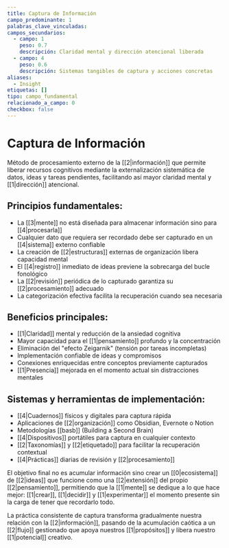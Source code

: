 ```yaml
---
title: Captura de Información
campo_predominante: 1
palabras_clave_vinculadas: 
campos_secundarios:
  - campo: 1
    peso: 0.7
    descripción: Claridad mental y dirección atencional liberada
  - campo: 4
    peso: 0.6
    descripción: Sistemas tangibles de captura y acciones concretas
aliases:
  - Insight
etiquetas: []
tipo: campo_fundamental
relacionado_a_campo: 0
checkbox: false
---
```

# Captura de Información

Método de procesamiento externo de la [[2|información]] que permite liberar recursos cognitivos mediante la externalización sistemática de datos, ideas y tareas pendientes, facilitando así mayor claridad mental y [[1|dirección]] atencional.

## Principios fundamentales:

- La [[3|mente]] no está diseñada para almacenar información sino para [[4|procesarla]]
- Cualquier dato que requiera ser recordado debe ser capturado en un [[4|sistema]] externo confiable
- La creación de [[2|estructuras]] externas de organización libera capacidad mental
- El [[4|registro]] inmediato de ideas previene la sobrecarga del bucle fonológico
- La [[2|revisión]] periódica de lo capturado garantiza su [[2|procesamiento]] adecuado
- La categorización efectiva facilita la recuperación cuando sea necesaria

## Beneficios principales:

- [[1|Claridad]] mental y reducción de la ansiedad cognitiva
- Mayor capacidad para el [[1|pensamiento]] profundo y la concentración
- Eliminación del "efecto Zeigarnik" (tensión por tareas incompletas)
- Implementación confiable de ideas y compromisos
- Conexiones enriquecidas entre conceptos previamente capturados
- [[1|Presencia]] mejorada en el momento actual sin distracciones mentales

## Sistemas y herramientas de implementación:

- [[4|Cuadernos]] físicos y digitales para captura rápida
- Aplicaciones de [[2|organización]] como Obsidian, Evernote o Notion
- Metodologías [[basb]] (Building a Second Brain)
- [[4|Dispositivos]] portátiles para captura en cualquier contexto
- [[2|Taxonomías]] y [[2|etiquetado]] para facilitar la recuperación contextual
- [[4|Prácticas]] diarias de revisión y [[2|procesamiento]]

El objetivo final no es acumular información sino crear un [[0|ecosistema]] de [[2|ideas]] que funcione como una [[2|extensión]] del propio [[2|pensamiento]], permitiendo que la [[1|mente]] se dedique a lo que hace mejor: [[1|crear]], [[1|decidir]] y [[1|experimentar]] el momento presente sin la carga de tener que recordarlo todo.

La práctica consistente de captura transforma gradualmente nuestra relación con la [[2|información]], pasando de la acumulación caótica a un [[2|flujo]] gestionado que apoya nuestros [[1|propósitos]] y libera nuestro [[1|potencial]] creativo.
